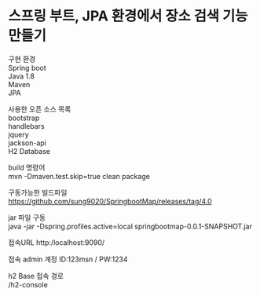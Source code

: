 # 스프링 부트, JPA 환경에서 장소 검색 기능 만들기  

구현 환경  
Spring boot  
Java 1.8  
Maven  
JPA  

사용한 오픈 소스 목록  
bootstrap  
handlebars  
jquery  
jackson-api  
H2 Database  


build 명령어   
mvn -Dmaven.test.skip=true clean package  

구동가능한 빌드파일
https://github.com/sung9020/SpringbootMap/releases/tag/4.0


jar 파일 구동  
java -jar -Dspring.profiles.active=local springbootmap-0.0.1-SNAPSHOT.jar


접속URL
http:/localhost:9090/


접속 admin 계정
ID:123msn / PW:1234


h2 Base 접속 경로  
/h2-console
